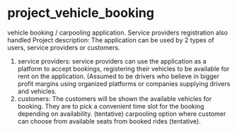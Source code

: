 # project_vehicle_booking
vehicle booking / carpooling application. Service providers registration also handled
Project description: The application can be used by 2 types of users, service providers or customers. 
1) service providers: service providers can use the application as a platform to accept bookings, registering their vehicles to be available for rent on the application. (Assumed to be drivers who believe in bigger profit margins using organized platforms or companies supplying drivers and vehicles.
2) customers: The customers will be shown the available vehicles for booking. They are to pick a convenient time slot for the booking depending on availability. (tentative) carpooling option where customer can choose from available seats from booked rides (tentative). 

